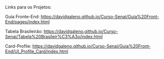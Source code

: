 Links para os Projetos:

Guia Fronte-End:
https://davidgaleno.github.io/Curso-Senai/Guia%20Front-End/pages/index.html

Tabela Brasileirão:
https://davidgaleno.github.io/Curso-Senai/Tabela%20Brasileir%C3%A3o/index.html

Card-Profile:
https://davidgaleno.github.io/Curso-Senai/Guia%20Front-End/UI_Profile_Card/index.html
